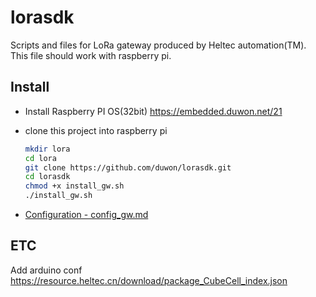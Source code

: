 # lorasdk
Scripts and files for LoRa gateway produced by Heltec automation(TM). This file should work with raspberry pi.

## Install
- Install Raspberry PI OS(32bit)  https://embedded.duwon.net/21
- clone this project into raspberry pi

  ```bash
  mkdir lora
  cd lora
  git clone https://github.com/duwon/lorasdk.git
  cd lorasdk
  chmod +x install_gw.sh
  ./install_gw.sh
  ```
- [Configuration  - config_gw.md](config_gw.md)


## ETC
Add arduino conf
https://resource.heltec.cn/download/package_CubeCell_index.json
